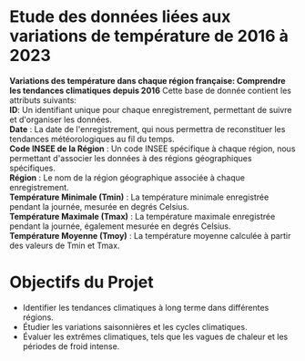 # Etude des données liées aux variations de température de 2016 à 2023
**Variations des température dans chaque région française: Comprendre les tendances climatiques depuis 2016**
Cette base de donnée contient les attributs suivants:  
**ID**: Un identifiant unique pour chaque enregistrement, permettant de suivre et d'organiser les données.   
**Date** : La date de l'enregistrement, qui nous permettra de reconstituer les tendances météorologiques au fil du temps.  
**Code INSEE de la Région** : Un code INSEE spécifique à chaque région, nous permettant d'associer les données à des régions géographiques spécifiques.  
**Région** : Le nom de la région géographique associée à chaque enregistrement.  
**Température Minimale (Tmin)** : La température minimale enregistrée pendant la journée, mesurée en degrés Celsius.  
**Température Maximale (Tmax)** : La température maximale enregistrée pendant la journée, également mesurée en degrés Celsius.  
**Température Moyenne (Tmoy)** : La température moyenne calculée à partir des valeurs de Tmin et Tmax.  

# Objectifs du Projet
 - Identifier les tendances climatiques à long terme dans différentes régions.
 - Étudier les variations saisonnières et les cycles climatiques.
 - Évaluer les extrêmes climatiques, tels que les vagues de chaleur et les périodes de froid intense.
